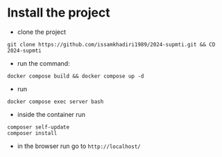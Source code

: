 # Install the project

- clone the project

```
git clone https://github.com/issamkhadiri1989/2024-supmti.git && CD 2024-supmti
```

- run the command: 
```
docker compose build && docker compose up -d 
```

- run 
```
docker compose exec server bash
```

- inside the container run 

```
composer self-update
composer install
```


- in the browser run go to `http://localhost/`